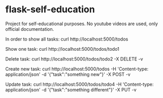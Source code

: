 # flask-self-education
Project for self-educational purposes. No youtube videos are used, only official documentation.

In order to show all tasks:
curl http://localhost:5000/todos

Show one task:
curl http://localhost:5000/todos/todo1

Delete task:
curl http://localhost:5000/todos/todo2 -X DELETE -v

Create new task:
curl http://localhost:5000/todos -H 'Content-type: application/json' -d '{"task":"something new"}' -X POST -v

Update task:
curl http://localhost:5000/todos/todo4 -H 'Content-type: application/json' -d '{"task":"something different"}' -X PUT -v



